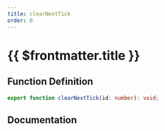 ```yaml
---
title: clearNextTick
order: 0
---
```


# {{ $frontmatter.title }}

## Function Definition

```ts
export function clearNextTick(id: number): void;
```

## Documentation

<!--@include: ./parts/clearNextTick.md-->
